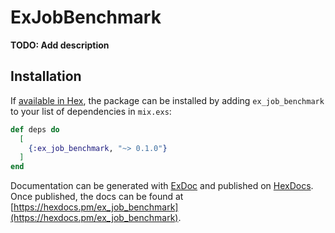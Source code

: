 # ExJobBenchmark

**TODO: Add description**

## Installation

If [available in Hex](https://hex.pm/docs/publish), the package can be installed
by adding `ex_job_benchmark` to your list of dependencies in `mix.exs`:

```elixir
def deps do
  [
    {:ex_job_benchmark, "~> 0.1.0"}
  ]
end
```

Documentation can be generated with [ExDoc](https://github.com/elixir-lang/ex_doc)
and published on [HexDocs](https://hexdocs.pm). Once published, the docs can
be found at [https://hexdocs.pm/ex_job_benchmark](https://hexdocs.pm/ex_job_benchmark).

